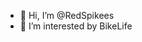 - 👋 Hi, I’m @RedSpikees
- 👀 I’m interested by BikeLife

<!---
RedSpikees/RedSpikees is a ✨ special ✨ repository because its `README.md` (this file) appears on your GitHub profile.
You can click the Preview link to take a look at your changes.
--->
